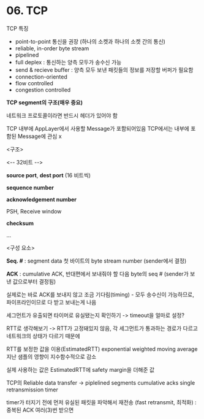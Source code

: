 # 06. TCP

TCP 특징

- point-to-point 통신을 권장 (하나의 소켓과 하나의 소켓 간의 통신)
- reliable, in-order byte stream
- pipelined
- full deplex : 통신하는 양측 모두가 송수신 가능
- send & recieve buffer : 양측 모두 보낸 패킷들의 정보를 저장할 버퍼가 필요함
- connection-oriented
- flow controlled
- congestion controlled

**TCP segment의 구조(매우 중요)**

네트워크 프로토콜이라면 반드시 헤더가 있어야 함

TCP 내부에 AppLayer에서 사용할 Message가 포함되어있음
TCP에서는 내부에 포함된 Message에 관심 x

<구조>

<-- 32비트 -->

**source port**, **dest port** (16 비트씩)

**sequence number**

**acknowledgement number**

PSH, Receive window

**checksum**

...

<구성 요소>

**Seq. #** : segment data 첫 바이트의 byte stream number (sender에서 결정)

**ACK** : cumulative ACK, 반대편에서 보내줘야 할 다음 byte의 seq # (sender가 보낸 값으로부터 결정됨)

실제로는 바로 ACK를 보내지 않고 조금 기다림(timing) - 모두 송수신이 가능하므로, 파이프라인이므로 다 받고 보내는게 나음

세그먼트가 유출되면 타이머로 유실됐는지 확인하기 -> timeout을 얼마로 설정? 

RTT로 생각해보기
-> RTT가 고정돼있지 않음, 각 세그먼트가 통과하는 경로가 다르고 네트워크의 상태가 다르기 때문에

RTT를 보정한 값을 이용(EstimatedRTT)
exponential weighted moving average
지난 샘플의 영향이 지수함수적으로 감소

실제 사용하는 값은 EstimatedRTT에 safety margin을 더해준 값

TCP의 Reliable data transfer
-> piplelined segments
cumulative acks
single retransmission timer

timer가 터지기 전에 먼저 유실된 패킷을 파악해서 재전송 (fast retransmit, 최적화) : 중복된 ACK 여러(3)번 받으면
